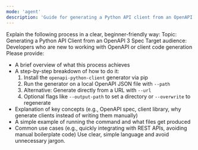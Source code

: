 ```yaml
---
mode: 'agent'
description: 'Guide for generating a Python API client from an OpenAPI 3 specification'
---
```

Explain the following process in a clear, beginner-friendly way:
Topic: Generating a Python API Client from an OpenAPI 3 Spec
Target audience: Developers who are new to working with OpenAPI or client code generation
Please provide:
* A brief overview of what this process achieves
* A step-by-step breakdown of how to do it:
  1. Install the `openapi-python-client` generator via pip
  2. Run the generator on a local OpenAPI JSON file with `--path`
  3. Alternative: Generate directly from a URL with `--url`
  4. Optional flags like `--output-path` to set a directory or `--overwrite` to regenerate
* Explanation of key concepts (e.g., OpenAPI spec, client library, why generate clients instead of writing them manually)
* A simple example of running the command and what files get produced
* Common use cases (e.g., quickly integrating with REST APIs, avoiding manual boilerplate code)
Use clear, simple language and avoid unnecessary jargon.
